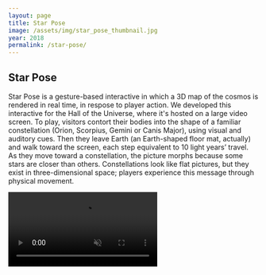 ```yaml
---
layout: page
title: Star Pose
image: /assets/img/star_pose_thumbnail.jpg
year: 2018
permalink: /star-pose/
---
```


## Star Pose

Star Pose is a gesture-based interactive in which a 3D map of the cosmos is rendered in real time, in respose to player action. We developed this interactive for the Hall of the Universe, where it's hosted on a large video screen. To play, visitors contort their bodies into the shape of a familiar constellation (Orion, Scorpius, Gemini or Canis Major), using visual and auditory cues. Then they leave Earth (an Earth-shaped floor mat, actually) and walk toward the screen, each step equivalent to 10 light years’ travel. As they move toward a constellation, the picture morphs because some stars are closer than others. Constellations look like flat pictures, but they exist in three-dimensional space; players experience this message through physical movement.

<video src="/assets/video/star_pose.mp4" muted autoplay loop controls></video>
